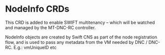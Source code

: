 # NodeInfo CRDs

This CRD is added to enable SWIFT multitenancy – which will be watched and managed by the MT-DNC-RC controller.

NodeInfo objects are created by Swift CNS as part of the node registration flow, and is used to pass any metadata from the VM needed by DNC / DNC-RC. E.g.: vmUniqueID etc
